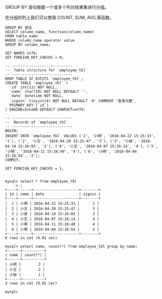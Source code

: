 GROUP BY 语句根据一个或多个列对结果集进行分组。

在分组的列上我们可以使用 COUNT, SUM, AVG,等函数。

	GROUP BY 语法
	SELECT column_name, function(column_name)
	FROM table_name
	WHERE column_name operator value
	GROUP BY column_name;

	SET NAMES utf8;
	SET FOREIGN_KEY_CHECKS = 0;

	-- ----------------------------
	--  Table structure for `employee_tbl`
	-- ----------------------------
	DROP TABLE IF EXISTS `employee_tbl`;
	CREATE TABLE `employee_tbl` (
	  `id` int(11) NOT NULL,
	  `name` char(10) NOT NULL DEFAULT '',
	  `date` datetime NOT NULL,
	  `signin` tinyint(4) NOT NULL DEFAULT '0' COMMENT '登录次数',
	  PRIMARY KEY (`id`)
	) ENGINE=InnoDB DEFAULT CHARSET=utf8;

	-- ----------------------------
	--  Records of `employee_tbl`
	-- ----------------------------
	BEGIN;
	INSERT INTO `employee_tbl` VALUES ('1', '小明', '2016-04-22 15:25:33', '1'), ('2', '小王', '2016-04-20 15:25:47', '3'), ('3', '小丽', '2016-04-19 15:26:02', '2'), ('4', '小王', '2016-04-07 15:26:14', '4'), ('5', '小明', '2016-04-11 15:26:40', '4'), ('6', '小明', '2016-04-04 15:26:54', '2');
	COMMIT;

	SET FOREIGN_KEY_CHECKS = 1;


	mysql> select * from employee_tbl
		-> ;
	+----+------+---------------------+--------+
	| id | name | date                | signin |
	+----+------+---------------------+--------+
	|  1 | 小明 | 2016-04-22 15:25:33 |      1 |
	|  2 | 小王 | 2016-04-20 15:25:47 |      3 |
	|  3 | 小丽 | 2016-04-19 15:26:02 |      2 |
	|  4 | 小王 | 2016-04-07 15:26:14 |      4 |
	|  5 | 小明 | 2016-04-11 15:26:40 |      4 |
	|  6 | 小明 | 2016-04-04 15:26:54 |      2 |
	+----+------+---------------------+--------+
	6 rows in set (0.01 sec)

	mysql> select name, count(*) from employee_tbl group by name;
	+------+----------+
	| name | count(*) |
	+------+----------+
	| 小明 |        3 |
	| 小王 |        2 |
	| 小丽 |        1 |
	+------+----------+
	3 rows in set (0.01 sec)

	mysql>